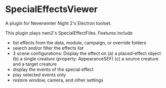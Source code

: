 # SpecialEffectsViewer

A plugin for Neverwinter Night 2's Electron toolset.

This plugin plays nwn2's SpecialEffectFiles. Features include
- list effects from the data, module, campaign, or override folders
- search and/or filter the effects list
- 3 scene configurations: Display the effect on
(a) a placed-effect object
(b) a single creature (property: AppearanceSEF)
(c) a source creature and a target creature
- display the events of the special effect
- play selected events only
- restore window, camera, and other settings